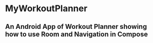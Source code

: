 # MyWorkoutPlanner
## An Android App of Workout Planner showing how to use Room and Navigation in Compose